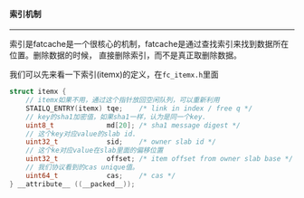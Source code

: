 #### 索引机制 ####

-------------------------

索引是fatcache是一个很核心的机制，fatcache是通过查找索引来找到数据所在位置。删除数据的时候，
直接删除索引，而不是真正取删除数据。

我们可以先来看一下索引(itemx)的定义，在`fc_itemx.h`里面
```c
struct itemx {
    // itemx如果不用，通过这个指针放回空闲队列，可以重新利用
    STAILQ_ENTRY(itemx) tqe;    /* link in index / free q */
    // key的sha1加密值，如果sha1一样，认为是同一个key.
    uint8_t             md[20]; /* sha1 message digest */
    // 这个key对应value的slab id.
    uint32_t            sid;    /* owner slab id */
    // 这个ke对应value在slab里面的偏移位置
    uint32_t            offset; /* item offset from owner slab base */
    // 我们协议看到的cas unique值。
    uint64_t            cas;    /* cas */
} __attribute__ ((__packed__));
```

